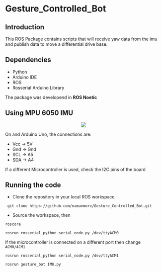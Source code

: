 # Gesture_Controlled_Bot

## Introduction    

This ROS Package contains scripts that will receive yaw data from the imu and publish data to move a differential drive base.  


## Dependencies  

* Python  
* Arduino IDE
* ROS
* Rosserial Arduino Library

The package was developend in <b>ROS Noetic</b>


## Using MPU 6050 IMU 
<p align="center">
  <img src="https://github.com/namanmore/test/blob/main/Images_README/imu.jpeg" />
</p>

On and Arduino Uno, the connections are:  
* Vcc -> 5V
* Gnd -> Gnd
* SCL -> A5
* SDA -> A4 

If a different Microcontroller is used, check the I2C pins of the board


## Running the code  
* Clone the repository in your local ROS workspace
```
 git clone https://github.com/namanmore/Gesture_Controlled_Bot.git
```
* Source the workspace, then 
```
roscore
```
```
rosrun rosserial_python serial_node.py /dev/ttyACM0
```
If the microcontroller is connected on a different port then change ```ACM0/ACM1``` 
```
rosrun rosserial_python serial_node.py /dev/ttyACM1
```
```
rosrun gesture_bot IMU.py
```

